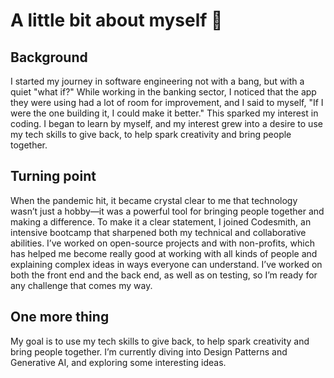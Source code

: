 # A little bit about myself 🚀

## Background
I started my journey in software engineering not with a bang, but with a quiet "what if?" While working in the banking sector, I noticed that the app they were using had a lot of room for improvement, and I said to myself, "If I were the one building it, I could make it better." This sparked my interest in coding. I began to learn by myself, and my interest grew into a desire to use my tech skills to give back, to help spark creativity and bring people together.

## Turning point
When the pandemic hit, it became crystal clear to me that technology wasn’t just a hobby—it was a powerful tool for bringing people together and making a difference. To make it a clear statement, I joined Codesmith, an intensive bootcamp that sharpened both my technical and collaborative abilities. 
I’ve worked on open-source projects and with non-profits, which has helped me become really good at working with all kinds of people and explaining complex ideas in ways everyone can understand. I’ve worked on both the front end and the back end, as well as on testing, so I’m ready for any challenge that comes my way.


## One more thing
My goal is to use my tech skills to give back, to help spark creativity and bring people together. I’m currently diving into Design Patterns and Generative AI, and exploring some interesting ideas.